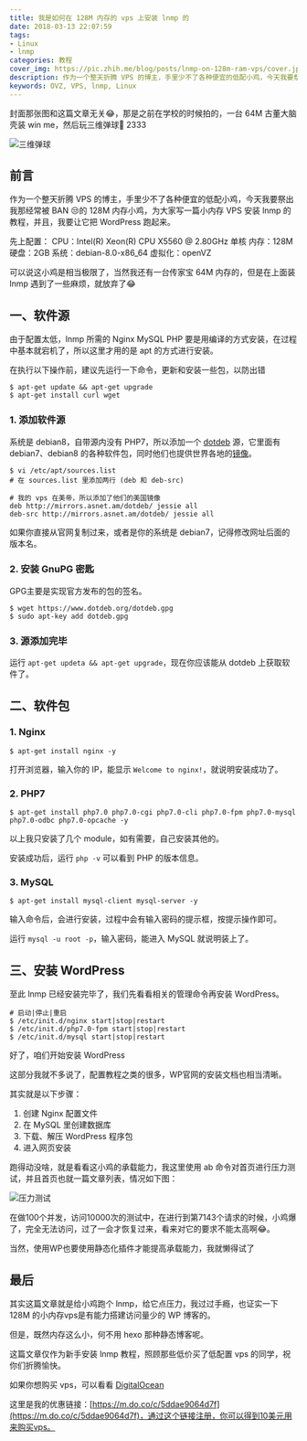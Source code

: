 ```yaml
---
title: 我是如何在 128M 内存的 vps 上安装 lnmp 的
date: 2018-03-13 22:07:59
tags: 
- Linux
- lnmp
categories: 教程
cover_img: https://pic.zhih.me/blog/posts/lnmp-on-128m-ram-vps/cover.jpg
description: 作为一个整天折腾 VPS 的博主，手里少不了各种便宜的低配小鸡，今天我要祭出我那经常被 BAN 😒的 128M 内存小鸡，为大家写一篇小内存 VPS 安装 lnmp 的教程，并且，我要让它把 WordPress 跑起来
keywords: OVZ, VPS, lnmp, Linux
---
```


封面那张图和这篇文章无关😂，那是之前在学校的时候拍的，一台 64M 古董大脑壳装 win me，然后玩三维弹球🤪 2333

![三维弹球](https://pic.zhih.me/blog/posts/lnmp-on-128m-ram-vps/winme.jpg)

## 前言

作为一个整天折腾 VPS 的博主，手里少不了各种便宜的低配小鸡，今天我要祭出我那经常被 BAN 😒的 128M 内存小鸡，为大家写一篇小内存 VPS 安装 lnmp 的教程，并且，我要让它把 WordPress 跑起来。

先上配置：
CPU：Intel(R) Xeon(R) CPU X5560 @ 2.80GHz 单核
内存：128M
硬盘：2GB
系统：debian-8.0-x86_64
虚拟化：openVZ

可以说这小鸡是相当极限了，当然我还有一台传家宝 64M 内存的，但是在上面装 lnmp 遇到了一些麻烦，就放弃了😂

## 一、软件源

由于配置太低，lnmp 所需的 Nginx MySQL PHP 要是用编译的方式安装，在过程中基本就宕机了，所以这里才用的是 apt 的方式进行安装。

在执行以下操作前，建议先运行一下命令，更新和安装一些包，以防出错

```
$ apt-get update && apt-get upgrade
$ apt-get install curl wget
```

### 1. 添加软件源

系统是 debian8，自带源内没有 PHP7，所以添加一个 [dotdeb](http://www.dotdeb.org) 源，它里面有 debian7、debian8 的各种软件包，同时他们也提供世界各地的[镜像](https://www.dotdeb.org/mirrors/)。

```
$ vi /etc/apt/sources.list
# 在 sources.list 里添加两行 (deb 和 deb-src)
```

```
# 我的 vps 在美帝，所以添加了他们的美国镜像
deb http://mirrors.asnet.am/dotdeb/ jessie all
deb-src http://mirrors.asnet.am/dotdeb/ jessie all
```

如果你直接从官网复制过来，或者是你的系统是 debian7，记得修改网址后面的版本名。

### 2. 安装 GnuPG 密匙

GPG主要是实现官方发布的包的签名。

```
$ wget https://www.dotdeb.org/dotdeb.gpg
$ sudo apt-key add dotdeb.gpg
```

### 3. 源添加完毕

运行 `apt-get updeta && apt-get upgrade`，现在你应该能从 dotdeb 上获取软件了。

## 二、软件包

### 1. Nginx

```
$ apt-get install nginx -y
```

打开浏览器，输入你的 IP，能显示 `Welcome to nginx!`，就说明安装成功了。

### 2. PHP7

```
$ apt-get install php7.0 php7.0-cgi php7.0-cli php7.0-fpm php7.0-mysql php7.0-odbc php7.0-opcache -y
```

以上我只安装了几个 module，如有需要，自己安装其他的。

安装成功后，运行 `php -v` 可以看到 PHP 的版本信息。

### 3. MySQL

```
$ apt-get install mysql-client mysql-server -y
```

输入命令后，会进行安装，过程中会有输入密码的提示框，按提示操作即可。

运行 `mysql -u root -p`，输入密码，能进入 MySQL 就说明装上了。

## 三、安装 WordPress

至此 lnmp 已经安装完毕了，我们先看看相关的管理命令再安装 WordPress。

```
# 启动|停止|重启
$ /etc/init.d/nginx start|stop|restart
$ /etc/init.d/php7.0-fpm start|stop|restart
$ /etc/init.d/mysql start|stop|restart
```

好了，咱们开始安装 WordPress 

这部分我就不多说了，配置教程之类的很多，WP官网的安装文档也相当清晰。

其实就是以下步骤：

1. 创建 Nginx 配置文件
2. 在 MySQL 里创建数据库
3. 下载、解压 WordPress 程序包
4. 进入网页安装

跑得动没啥，就是看看这小鸡的承载能力，我这里使用 ab 命令对首页进行压力测试，并且首页也就一篇文章列表，情况如下图：

![压力测试](https://pic.zhih.me/blog/posts/lnmp-on-128m-ram-vps/压力测试.jpg)

在做100个并发，访问10000次的测试中，在进行到第7143个请求的时候，小鸡爆了，完全无法访问，过了一会才恢复过来，看来对它的要求不能太高啊😂。

当然，使用WP也要使用静态化插件才能提高承载能力，我就懒得试了

## 最后

其实这篇文章就是给小鸡跑个 lnmp，给它点压力，我过过手瘾，也证实一下 128M 的小内存vps是有能力搭建访问量少的 WP 博客的。

但是，既然内存这么小，何不用 hexo 那种静态博客呢。

这篇文章仅作为新手安装 lnmp 教程，照顾那些低价买了低配置 vps 的同学，祝你们折腾愉快。

如果你想购买 vps，可以看看 [DigitalOcean](https://m.do.co/c/5ddae9064d7f)

这里是我的优惠链接：[https://m.do.co/c/5ddae9064d7f](https://m.do.co/c/5ddae9064d7f)，通过这个链接注册，你可以得到10美元用来购买vps。
